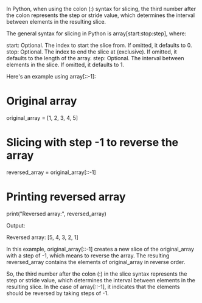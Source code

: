 In Python, when using the colon (:) syntax for slicing, the third number after the colon represents the step or stride value, which determines the interval between elements in the resulting slice.

The general syntax for slicing in Python is array[start:stop:step], where:

start: Optional. The index to start the slice from. If omitted, it defaults to 0.
stop: Optional. The index to end the slice at (exclusive). If omitted, it defaults to the length of the array.
step: Optional. The interval between elements in the slice. If omitted, it defaults to 1.

Here's an example using array[::-1]:


# Original array
original_array = [1, 2, 3, 4, 5]

# Slicing with step -1 to reverse the array
reversed_array = original_array[::-1]

# Printing reversed array
print("Reversed array:", reversed_array)

Output:

Reversed array: [5, 4, 3, 2, 1]


In this example, original_array[::-1] creates a new slice of the original_array with a step of -1, which means to reverse the array. The resulting reversed_array contains the elements of original_array in reverse order.

So, the third number after the colon (:) in the slice syntax represents the step or stride value, which determines the interval between elements in the resulting slice. In the case of array[::-1], it indicates that the elements should be reversed by taking steps of -1.

